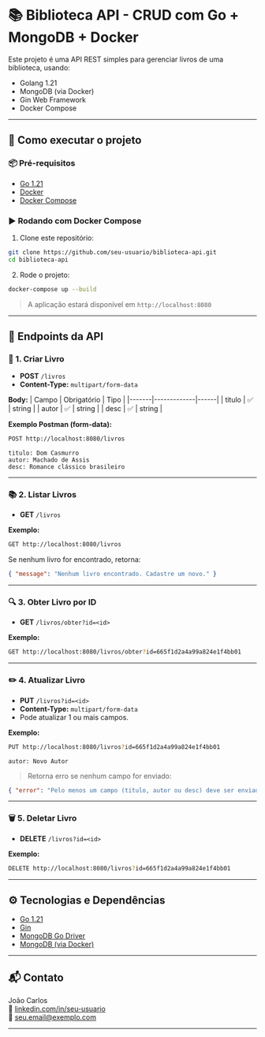 
# 📚 Biblioteca API - CRUD com Go + MongoDB + Docker

Este projeto é uma API REST simples para gerenciar livros de uma biblioteca, usando:

- Golang 1.21
- MongoDB (via Docker)
- Gin Web Framework
- Docker Compose

---

## 🚀 Como executar o projeto

### 📦 Pré-requisitos

- [Go 1.21](https://golang.org/dl/)
- [Docker](https://www.docker.com/)
- [Docker Compose](https://docs.docker.com/compose/)

### ▶️ Rodando com Docker Compose

1. Clone este repositório:

```bash
git clone https://github.com/seu-usuario/biblioteca-api.git
cd biblioteca-api
```

2. Rode o projeto:

```bash
docker-compose up --build
```

> A aplicação estará disponível em `http://localhost:8080`

---

## 🔗 Endpoints da API

### 📘 1. Criar Livro

- **POST** `/livros`
- **Content-Type:** `multipart/form-data`

**Body:**
| Campo | Obrigatório | Tipo |
|-------|-------------|------|
| titulo | ✅ | string |
| autor  | ✅ | string |
| desc   | ✅ | string |

**Exemplo Postman (form-data):**
```bash
POST http://localhost:8080/livros
```
```form-data
titulo: Dom Casmurro
autor: Machado de Assis
desc: Romance clássico brasileiro
```

---

### 📚 2. Listar Livros

- **GET** `/livros`

**Exemplo:**
```bash
GET http://localhost:8080/livros
```

Se nenhum livro for encontrado, retorna:
```json
{ "message": "Nenhum livro encontrado. Cadastre um novo." }
```

---

### 🔍 3. Obter Livro por ID

- **GET** `/livros/obter?id=<id>`

**Exemplo:**
```bash
GET http://localhost:8080/livros/obter?id=665f1d2a4a99a824e1f4bb01
```

---

### ✏️ 4. Atualizar Livro

- **PUT** `/livros?id=<id>`
- **Content-Type:** `multipart/form-data`
- Pode atualizar 1 ou mais campos.

**Exemplo:**
```bash
PUT http://localhost:8080/livros?id=665f1d2a4a99a824e1f4bb01
```
```form-data
autor: Novo Autor
```

> Retorna erro se nenhum campo for enviado:
```json
{ "error": "Pelo menos um campo (titulo, autor ou desc) deve ser enviado para atualização" }
```

---

### 🗑️ 5. Deletar Livro

- **DELETE** `/livros?id=<id>`

**Exemplo:**
```bash
DELETE http://localhost:8080/livros?id=665f1d2a4a99a824e1f4bb01
```

---

## ⚙️ Tecnologias e Dependências

- [Go 1.21](https://golang.org/doc/go1.21)
- [Gin](https://github.com/gin-gonic/gin)
- [MongoDB Go Driver](https://github.com/mongodb/mongo-go-driver)
- [MongoDB (via Docker)](https://hub.docker.com/_/mongo)

---

## 📬 Contato

João Carlos  
🔗 [linkedin.com/in/seu-usuario](https://linkedin.com/in/seu-usuario)  
📧 seu.email@exemplo.com

---
